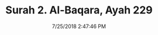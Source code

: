 ---
title       : "Surah 2. Al-Baqara, Ayah 229"
date        : 7/25/2018 2:47:46 PM
draft       : false
type        : "quran"
layout      : "compare"
BookCode    : "CMP"
SurahNumber : "2"
AyahNumber  : "229"
TotalAyah   : "286"
---